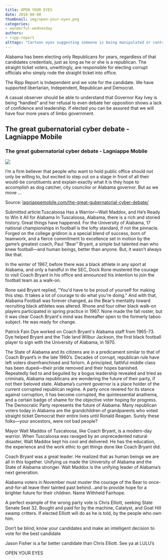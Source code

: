 ```yaml
---
title: OPEN YOUR EYES
date: 2018-08-08
thumbnail: img/open-your-eyes.png
categories:
- wonderful-wednesday
authors:
- ripp-report
alttags: "Cartoon eyes suggesting someone is being manipulated or controlled, referencing the article’s claim about Governor Ivey"
---
```

Alabama has been electing only Republicans for years, regardless of that candidates credentials, just as long as he or she is a republican. The straight ticket voters, unwittingly, are responsible for electing corrupt officials who simply rode the straight ticket into office.

The Ripp Report is Independent and we vote for the candidate. We have supported libertarian, Independent, Republican and Democrat.

A casual observer should be able to understand that Governor Kay Ivey is being “handled” and her refusal to even debate her opposition shows a lack of confidence and leadership. If elected you can be assured that we will have four more years of limbo government.

<div class="link-preview">

## The great gubernatorial cyber debate - Lagniappe Mobile

### The great gubernatorial cyber debate - Lagniappe Mobile

![](https://lagniappemobile.com/wp-content/uploads/2016/11/DTT.jpg)

I’m a firm believer that people who want to hold public office should not only be willing to, but excited to step out on a stage in front of all their would-be constituents and explain exactly what it is they hope to accomplish as dog catcher, city councilor or Alabama governor. But as we move …

Source: [lagniappemobile.com/the-great-gubernatorial-cyber-debate/](https://lagniappemobile.com/the-great-gubernatorial-cyber-debate/)

</div>
Submitted article:Tuscaloosa Has a Warrior—Walt Maddox, and He’s Ready to Win it All for Alabama In Tuscaloosa, Alabama, there is a rich and storied history. Great things have happened. For the University of Alabama, 17 national championships in football is the lofty standard, if not the pinnacle. Forged on the college gridiron is a special blend of success, born of teamwork, and a fierce commitment to excellence set in motion by the game’s greatest coach, Paul “Bear” Bryant, a simple but talented man who knew football—and human beings, better than anyone. But, it wasn’t always like that.

In the winter of 1967, before there was a black athlete in any sport at Alabama, and only a handful in the SEC, Dock Rone mustered the courage to visit Coach Bryant in his office and announced his intention to join the football team as a walk-on.

Rone said Bryant replied, "You'd have to be proud of yourself for making this step. It takes a lot of courage to do what you're doing." And with that, Alabama Football was forever changed, as the Bear’s mentality toward recruiting black athletes was altered. Rhone and four other black walk-on players participated in spring practice in 1967. None made the fall roster, but it was clear Coach Bryant's mind was thereafter open to the formerly taboo subject. He was ready for change.

Patrick Fain Dye worked on Coach Bryant's Alabama staff from 1965-73. Dye helped Bryant and the Tide land Wilbur Jackson, the first black football player to sign with the University of Alabama, in 1970.

The State of Alabama and its citizens are in a predicament similar to that of Coach Bryant’s in the late 1960’s. Decades of corrupt, republican rule have left voters disenfranchised and forlorn. A principled, faithful middle class has been duped—their pride removed and their hopes banished. Repeatedly lied to and beguiled by a bogus leadership revealed and tried as criminals, Alabama republicans are wondering the future of their party, if not their beloved state. Alabama’s current governor is a place holder of the current corrupted republican regime. A party once revered for its stance against corruption, it has become corrupted, the quintessential anathema, and a certain badge of shame for the objective voter hoping for progress. The Democratic Party represents the future of Alabama. Many republican voters today in Alabama are the grandchildren of grandparents who voted straight ticket Democrat their entire lives until Ronald Reagan. Surely these folks—your ancestors, were not bad people?

Mayor Walt Maddox of Tuscaloosa, like Coach Bryant, is a modern-day warrior. When Tuscaloosa was ravaged by an unprecedented natural disaster, Walt Maddox kept his cool and delivered. He has the education, the experience and the work ethic to get things done like Coach Bryant did.

Coach Bryant was a great leader. He realized that as human beings we are all in this together. Unifying us made the University of Alabama and the State of Alabama stronger. Walt Maddox is the unifying leader of Alabama’s next generation.

Alabama voters in November must muster the courage of the Bear to once-and-for-all leave their tainted past behind…and to provide hope for a brighter future for their children. Name Withheld Fairhope.

A perfect example of the wrong party vote is Chris Elliott, seeking State Senate Seat 32. Bought and paid for by the machine, Catalyst, and Goat Hill swamp critters. If elected Elliott will do as he is told, by the people who own him.

Don’t be blind, know your candidates and make an intelligent decision to vote for the best candidate

Jason Fisher is a far better candidate than Chris Elliott. See ya at LULU’s

OPEN YOUR EYES
